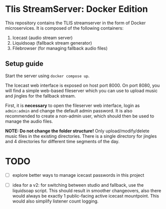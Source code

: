 # Tlis StreamServer: Docker Edition

This repository contains the TLIS streamserver in the form of Docker microservices. It is composed of the following containers:

1. Icecast (audio stream server)
2. Liquidsoap (fallback stream generator)
3. Filebrowser (for managing fallback audio files)

## Setup guide

Start the server using `docker compose up`.

The Icecast web interface is exposed on host port 8000. On port 8080, you will find a simple web-based fileserver which you can use to upload music and jingles for the fallback stream.

First, it is **necessary** to open the fileserver web interface, login as `admin:admin` and change the default admin password. It is also recommended to create a non-admin user, which should then be used to manage the audio files.

**NOTE: Do not change the folder structure!** Only upload/modify/delete music files in the existing directories. There is a single directory for jingles and 4 directories for different time segments of the day.

# TODO

- [ ] explore better ways to manage icecast passwords in this project
- [ ] idea for a v2: for switching between studio and fallback, use the liquidsoap script. This should result in smoother changeovers, also there would always be exactly 1 public-facing active icecast mountpoint. This would also simplify listener count logging.
 
